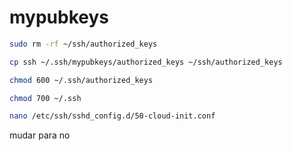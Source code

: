 # mypubkeys

```bash
sudo rm -rf ~/ssh/authorized_keys
```

```bash
cp ssh ~/.ssh/mypubkeys/authorized_keys ~/ssh/authorized_keys
```

```bash
chmod 600 ~/.ssh/authorized_keys
```

```bash
chmod 700 ~/.ssh
```

```bash
nano /etc/ssh/sshd_config.d/50-cloud-init.conf
```

mudar para no



